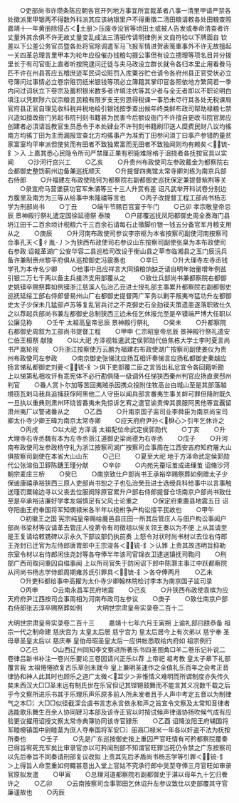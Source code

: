 <!-- { "loadSidebar": true } -->
　　○吏部尚书许瓒条陈应朝各官开列地方事宜所宜裁革者八事一清里甲请严禁各处徵派里甲银两不得数外科派其应该纳银里户不得重徵二清田粮请敕各处田粮查照嘉靖十一年黄册除侵占＜土册＞压废寺没官等顷田土或被人告发或奉命清查者许丈量外其余俱不许无故丈量变乱成法三清驲传请明律例关文自符验以下牌面自  钦差以下公差公务官员暨各处将官除调遣军马飞报军情进贺表笺重事外不许无故擅起一关四革总理言里甲本为轮年应役催办钱粮勾摄公事但有设立摠理等项名目并分拨里长于有司官衙上直者听按院逮问迁徒与夫马政设立群长就令各归本里止用看餋马匹不许在州县答应五稽庶迹军民词讼赃罚入库粟谷贮仓请令各府州县正官受状必立号簿问过事情必立卷宗赃罚纸米银钱等项必立簿籍其掌印官各照依地方繁简若一季内问过词状立下卷宗及蓄积银米数多者许填注优等其少者与全无者即以不职论明白填注以凭默陟六议宗粮言民粮有限岁支无穷思得税课一事恐未尽行其各处无税课局官府县正官自理见收科税并税地给引银钱按季查出候年终类鲜布政司帮助禄粮七禁兴造如擅改衙门另起书院刊刻书籍甚为民害今后额设衙门不许擅自更改书院官房应创建者必湏请旨教官生员悉令于本处肄业不许刊刻书籍刷印送人糜费民财八议均徭南方均徭丁田为主而漏报宜查北方均徭事产为准而丁田参问湏丁曰事产参错酌量贫家富室均平审派但使贫而有田者不致独累富而无田者不致独闻则均有赖矣＜锍-釒＞入  上嘉其悉心民隐令所司严禁厘正果有积毙难除格于沮挠者各抚按官具以实闻
　　○沙河行宫兴工
　　○乙亥
　　○升贵州布政使司左参政戴金为都察院右佥都御史整饬蓟州边备兼巡抚顺天
　　○升提督四夷馆太常寺卿刘栋为南京兵部右侍郎
　　○升福建左布政使陆钶为都察院右副都御史巡抚保定兼提督紫荆等关
　　○录宣府马营堡获功官军朱涌等三十三人升赏有差  诏凡武举开科试卷分别边方腹里及南方为三等从给事中朱隆禧等言也
　　○丙子改提督工程工部尚书杨志学为刑部尚书
　　○丁丑
　　○端午节赐百官宴于午门
　　○己卯  孝宗敬皇帝忌辰  景神殿行祭礼遣定国徐延德祭  泰陵
　　○户部覆巡抚凤阳都御史周全奏海门县坍江田千二百余顷计税粮六千三百余石请每石止徵脚价银一钱五分备官军月粮支用从之
　　○庚辰
　　○升河南布政使司参议李宗枢为本省按察司副使河南按察司佥事孔天＜彳胤-丿＞为狭西布政使司右参议山东按察司副使张臬为本布政使司右参政  诏裁革湖广公安华容二县巡检司改设于衡山县之草市临湘县之玉门辰沅兵备许兼制赉州黎平府俱从巡按御史冯震奏也
　　○辛巳
　　○升大理寺左寺丞钱学孔为本寺名少卿
　　○给事中吕应祥言大同镇粮饷缺乏请自明年始量增年例盐引银二万七千两以备主兵接济支用部覆从之
　　○致仕兵部尚书兼都察院右都御史姚镆卒赐祭葬如例镆浙江慈溪人弘治乙丑进士授礼部主事累升都察院右副都御史巡抚延绥工部右侍郎督易州山厂右都御史提督两广军务以剿平叛夷岑猛功升左都御史太子少保未几猛部卢苏等复乱官兵讨之不克御史石全劾镆夫策遗患遂落职致仕久之以荐起兵部尚书兼左都御史总制狭西三边未任乞休报允至是卒镆端严博大任职以公廉见称
　　○壬午  太祖高皇帝忌辰  景神殿行祭礼
　　○癸未
　　○升都察院右都御史周叙为工部尚书提督工程
　　○甲申  仁宗昭皇帝忌辰  景神殿行祭礼遣安仁伯王桓祭  献陵
　　○以大祀  方泽视牲遣武定侯郭勋代伯焦栋大学士李时夏言尚书严嵩轮视
　　○升浙江按察使万云鹏为福建右布政使湖广按察司副使姜仪为贵州布政使司左参政
　　○南京御史张悌沈应扬互相讦奏悌言应扬私都御史秦越应扬言悌私都御史刘夔＜锍-釒＞俱下吏部覆二臣之言皆出私忿宜令各回籍听勘  上以悌第私相攻讦有乖宪体不必行勘俱降一级调外任悌狭西秦州判官应扬直隶邳州判官
　　○番人赏卜尔加等苦回夷贼杀因携众投附住牧高台白城山至是其部落越境窃瓦剌马我兵追捕获俘阿黑他二人守臣以闻兵部言番夷生事关衅可罪但降附既久一旦执以重典则肃州环绕皆番夷未免惊诉乞宥之遣官谕责俾其畏服阿黑他等宜覊留肃州夷厂以警诸番从之
　　○乙酉
　　○升南京国子监司业李舜臣为南京尚宝司卿太仆寺少卿王暐为南京太常寺卿
　　○应天府府尹孙＜棥心＞引年乞休许之
　　○丙戌
　　○以大祀  方泽请  太祖配位命武定侯郭勋代
　　○丁亥
　　○升大理寺右寺丞魏有本为左寺丞浙江道御史梁尚德为右寺丞
　　○戊子
　　○升河南布政使司左参政杨守礼为浙江按察司湖广按察司佥事周在江西安吉府知府屠大山俱按察司副使在本省大山山东
　　○己巳
　　○夏至大祀  地于方泽命武定侯郭勋代公张溶伯卫錞陈鏸王瑾分献
　　○辛卯
　　○内苑先蚕坛茧成进缫茧  诏脩沙河朝宗麦庄三桥
　　○癸巳
　　○南京致仕户部尚书王承裕卒赐祭葬如例赠太子少保谧康禧承裕狭西三原人吏部尚书恕之子也弘治癸丑进士选绶兵科给事中以言事触送瑾罚粟输边寻以父丧去位服阕除原官累升户部右侍郎提督仓场南京户部尚书致仕至是卒承裕洁廉好学孝友端慎足有父风士论重之
　　○保定府束鹿县地震五日  诏夺阳曲王府奉国将军知燘禄米各半年以桡柎争产构讼擅平民故也
　　○甲午
　　○初徽王之国  宪宗纯皇帝赐给鹿邑县庄田一所其后管庄人与佃户构讼事闻户部尚书梁材等议请革去管庄人役苐令有司徵祖以俟关领王奏以为不便  上从其请至是王复请给敕镌碑以示永久下部议部仍执前奏  上怒令对状时尚书材以去位右侍郎王尧封已迁官为左侍郎唐胄郎中王宗浚各＜锍-釒＞认罪  上责其故违明旨抑勒宗室令材以右侍郎闲住尧封等各夺俸半年该司官锦衣卫逮送镇抚司鞫问
　　○刑部广西司取问重囚自缢事闻  上以所司官失于防闲诏下郎中陈灏主事江中跃都察院从问尚书杨志学侍郎周期雍苏氏引罪具＜锍-釒＞各夺俸两月
　　○乙未
　　○升吏科都给事中高擢为太仆寺少卿翰林院检讨李本为南京国子监司录
　　○丙申
　　○云南永昌军民府地震
　　○己亥
　　○升狭西布政使袁槟为应天府府尹江西按司佥事周相为河南布政司左参议
　　○庚子
　　○致仕南京户部右侍郎张志淳卒赐祭葬如例
　　大明世宗肃皇帝实录卷二百十二


大明世宗肃皇帝实录卷二百十三
　　嘉靖十七年六月壬寅朔  上谕礼部曰朕恭备  祖宗一代之制命建  慈庆宫为  太皇太后居  慈宁宫为  皇太后居今上有次弟以  慈宁奉  圣母章圣皇太后以  慈庆奉  皇伯母昭圣皇太后一应供帐悉取给内府如  祖宗例行
　　○乙巳
　　○山西辽州同知李文察进所著乐书四圣图角□羊二卷乐记补说二卷律吕新书补注一卷兴乐要论三卷因请兴正乐以荐  上帝祀  祖考教  皇太子章下礼部覆言我  太祖惓惓欲复古乐草创未就今  皇上兼明圣速作之全值礼乐百年之会考正音律协和神人此其时也顾乐之道广太微＜耳少＞非惟情义难明而所谓制度亦失传久矣未西汉大□□圣未远有制氏世在乐官但记其铿锵鼓舞而不能言其义况数千载之后乎今文察所进乐书其于乐理乐声乐原多前人所未发者且于人声中考定五音以为制律气之本□氵大□□似径截深合虞书言志永言依永和声之旨宜令文察及太常知音律者选能歌乐舞生百余人协同肄习本部及该寺正官以时按试候声律谐协扬吹候气成有应验更议擢用诏授文察太常寺典簿协同该寺官肄乐
　　○乙酉  诏降汝阳王府辅国将军睦櫋镇国中尉睦葈为庶人夺奉国将军安□氵昍鬲□禄米一年各以奸盗不法为抚按所奏也
　　○壬子
　　○先是广东巡按御史按上重囚严官旺情有可矜都察院覆奏已得旨宥死充军矣比审录官亦以可矜闻刑部不知谓官旺罪当死仍令禁之广东按察司以先后奉旨不同奏请刑部复议改拟  上责其先后矛盾尚书杨志学等引罪＜锍-釒＞上得旨人命至重如何輙甚意出入堂上官姑不究承行郎中吴至夺俸三月官旺如审录官原拟发遣
　　○甲寅
　　○总理河道都察院右副都御史于湛以母年九十乞归餋许之
　　○乙卯
　　○云南按察司佥事郭田乞休诏升左参议致仕以吏部覆其守官廉谨故也
　　○丙辰
